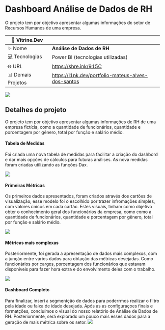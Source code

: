 # Dashboard Análise de Dados de RH

O projeto tem por objetivo apresentar algumas informações do setor de Recursos Humanos de uma empresa.

| :rocket: Vitrine.Dev |    |
| -------------  | --- |
| :sparkles: Nome        | **Análise de Dados de RH**
| :computer: Tecnologias | Power BI (tecnologias utilizadas)
| :globe_with_meridians: URL         | https://shre.ink/915C
| :bar_chart: Demais Projetos     | https://l1nk.dev/portfolio-mateus-alves-dos-santos


<!-- Inserir imagem com a #vitrinedev ao final do link -->
![](https://github.com/gitmattalves/Dashboard_analise_de_dados_de_RH/blob/main/postrh_blog-768x480.png#vitrinedev)

## Detalhes do projeto

O projeto tem por objetivo apresentar algumas informações de RH de uma empresa fictícia, como a quantidade de funcionários, quantidade e porcentagem por gênero, total por função e salário médio. 

#### Tabela de Medidas
Foi criada uma nova tabela de medidas para facilitar a criação do dashbord e dar mais opções de cálculos para futuras análises. As nova medidas foram criadas utilizando as funções Dax.

![](https://github.com/gitmattalves/Dashboard_analise_de_dados_de_RH/blob/main/tabela%20de%20medidas.png#vitrinedev)

#### Primeiras Métricas
Os primeiros dados apresentados, foram criados através dos cartões de visualização, esse modelo foi o escolhido por trazer infromações simples, com valores únicos em cada cartão.
Estes visuais, tinham como objetivo obter o conhecimento geral dos funcionários da empresa, como como a quantidade de funcionários, quantidade e porcentagem por gênero, total por função e salário médio.


![](https://github.com/gitmattalves/Dashboard_analise_de_dados_de_RH/blob/main/primeiras%20medidas.png#vitrinedev)

#### Métricas mais complexas 
Posteriormente, foi gerada a apresentação de dados mais complexos, com a junção entre vários dados para obtação das métricas desejadas.
Como funcionários por cargos, porcentagem dos funcionários que estavam disponíveis para fazer hora extra e do envolvimento deles com o trabalho.

![](https://github.com/gitmattalves/Dashboard_analise_de_dados_de_RH/blob/main/medidas%20complementares.png#vitrinedev)

#### Dashboard Completo

Para finalizar, inseri a segmentção de dados para poderrmos realizar o filtro pela idade ou faixa de idade desejada.
Após as as configuraçoes finais e formatções, concluímos o visual do nosso relatório de Análise de Dados de RH.
Posteriormente, será explorado um pouco mais esses dados para a geração de mais métrica sobre os setor.
![](https://github.com/gitmattalves/Dashboard_analise_de_dados_de_RH/blob/main/Dash%20completo.png#vitrinedev)



